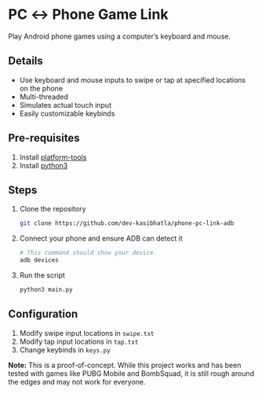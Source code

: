 # PC ↔ Phone Game Link
Play Android phone games using a computer’s keyboard and mouse.

## Details

- Use keyboard and mouse inputs to swipe or tap at specified locations on the phone
- Multi-threaded
- Simulates actual touch input
- Easily customizable keybinds

## Pre-requisites

1. Install [platform-tools](https://developer.android.com/tools/releases/platform-tools)
2. Install [python3](https://www.python.org/downloads/)

## Steps

1. Clone the repository
    
    ```bash
    git clone https://github.com/dev-kasibhatla/phone-pc-link-adb
    ```
    
2. Connect your phone and ensure ADB can detect it
    
    ```bash
    # This command should show your device
    adb devices
    ```
    
3. Run the script
    
    ```bash
    python3 main.py
    ```
    

## Configuration

1. Modify swipe input locations in `swipe.txt`
2. Modify tap input locations in `tap.txt`
3. Change keybinds in `keys.py`

**Note:** This is a proof-of-concept. While this project works and has been tested with games like PUBG Mobile and BombSquad, it is still rough around the edges and may not work for everyone.
